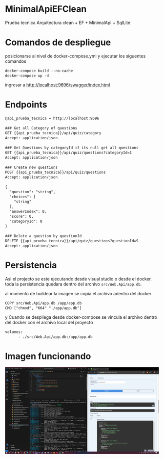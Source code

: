 # MinimalApiEFClean

Prueba tecnica Arquitectura clean + EF + MinimalApi + SqlLite

# Comandos de despliegue

posicionarse al nivel de docker-compose.yml y ejecutar los siguentes comandos

```
docker-compose build --no-cache
docker-compose up -d
```

ingresar a [http://localhost:9696/swagger/index.html](http://localhost:9696/swagger/index.html)

# Endpoints

```
@api_prueba_tecnica = http://localhost:9696

### Get all Category of questions
GET {{api_prueba_tecnica}}/api/quiz/category
Accept: application/json

### Get Questions by categoryId if its null get all questions
GET {{api_prueba_tecnica}}/api/quiz/questions?categoryId=1
Accept: application/json

### Create new questions
POST {{api_prueba_tecnica}}/api/quiz/questions
Accept: application/json

{
  "question": "string",
  "choices": [
    "string"
  ],
  "answerIndex": 0,
  "score": 0,
  "categoryId": 0
}

### Delete a question by questionId
DELETE {{api_prueba_tecnica}}/api/quiz/questions?questionId=9
Accept: application/json
```

# Persistencia

Asi el projecto se este ejecutando desde visual studio o desde el docker. toda la persistencia quedara dentro del archivo `src/Web.Api/app.db`.

al momento de buildear la imagen se copia el archivo adentro del docker

```
COPY src/Web.Api/app.db /app/app.db
CMD ["chmod", "664" "./app/app.db"]
```

y Cuando se despliega desde docker-compose se vincula el archivo dentro del docker con el archivo local del proyecto

```
volumes:
      - ./src/Web.Api/app.db:/app/app.db
```

# Imagen funcionando

![Funcionando Screen](./img_readme/screen.PNG "Funcionando Screen")


